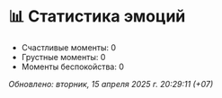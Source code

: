 # 📊 Статистика эмоций

- Счастливые моменты: 0
- Грустные моменты: 0
- Моменты беспокойства: 0

_Обновлено: вторник, 15 апреля 2025 г. 20:29:11 (+07)_
